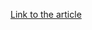 [Link to the article](https://www.malwarebytes.com/blog/news/2024/12/pallet-liquidation-scams-and-how-to-recognize-them)
